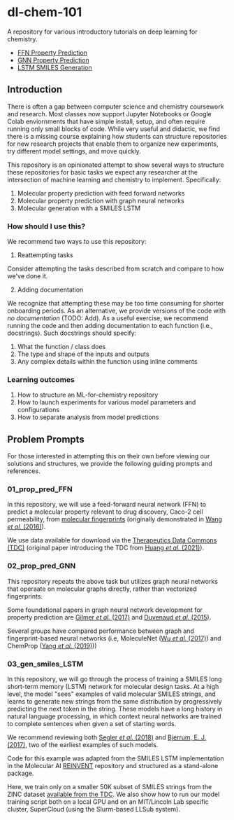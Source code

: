 # dl-chem-101

A repository for various introductory tutorials on deep learning for chemistry.

* [FFN Property Prediction](./01_prop_pred_FFN/)
* [GNN Property Prediction](./02_prop_pred_GNN/)
* [LSTM SMILES Generation](./03_gen_SMILES_LSTM/)

## Introduction

There is often a gap between computer science and chemistry coursework and
research. Most classes now support Jupyter Notebooks or Google Colab
enviornments that have simple install, setup, and often require running only small blocks of code.
While very useful and didactic, we find there is a missing
course explaining how students can structure repositories for new research projects 
that enable them to organize new experiments, try different model settings, and
move quickly.

This repository is an opinionated attempt to show several ways to structure
these repositories for basic tasks we expect any researcher at the intersection of
machine learning and chemistry to implement. Specifically:

1. Molecular property prediction with feed forward networks   
2. Molecular property prediction with graph neural networks  
3. Molecular generation with a SMILES LSTM  

### How should I use this? 

We recommend two ways to use this repository:
1. Reattempting tasks 

Consider attempting the tasks described from scratch and compare to how we've done it.

2. Adding documentation

We recognize that attempting these may be too time consuming for shorter
onboarding periods. As an alternative, we provide versions of the code with _no
documentation_ (TODO: Add). As a useful exercise, we recommend running the code and then
adding documentation to each function (i.e., docstrings). Such docstrings should specify: 
1. What the function / class does  
2. The type and shape of the inputs and outputs  
3. Any complex details within the function using inline comments  

### Learning outcomes

1. How to structure an ML-for-chemistry repository
2. How to launch experiments for various model parameters and configurations
3. How to separate analysis from model predictions

## Problem Prompts

For those interested in attempting this on their own before viewing our
solutions and structures, we provide the following guiding prompts and
references.

### 01_prop_pred_FFN
In this repository, we will use a feed-forward neural network (FFN) to predict a molecular property relevant to drug discovery, Caco-2 cell permeability, from [molecular fingerprints](https://doi.org/10.1021/ci100050t) (originally demonstrated in [Wang *et al.* (2016)](https://doi.org/10.1021/acs.jcim.5b00642)). 

We use data available for download via the [Therapeutics Data Commons (TDC)](https://tdcommons.ai/single_pred_tasks/adme/#caco-2-cell-effective-permeability-wang-et-al) (original paper introducing the TDC from [Huang *et al.* (2021)](https://arxiv.org/abs/2102.09548)).


### 02_prop_pred_GNN

This repository repeats the above task but utilizes graph neural networks that operaate on molecular graphs directly, rather than vectorized fingerprints.

Some foundational papers in graph neural network development for property prediction are [Gilmer *et al.* (2017)](https://proceedings.mlr.press/v70/gilmer17a.html) and [Duvenaud *et al.* (2015)](https://proceedings.neurips.cc/paper/2015/hash/f9be311e65d81a9ad8150a60844bb94c-Abstract.html). 

Several groups have compared performance between graph and fingerprint-based neural networks (i.e, MoleculeNet ([Wu *et al.* (2017)](https://pubs.rsc.org/en/content/articlehtml/2018/sc/c7sc02664a#cit63)) and ChemProp ([Yang *et al.* (2019)](https://doi.org/10.1021/acs.jcim.9b00237)))

### 03_gen_smiles_LSTM
In this repository, we will go through the process of training a SMILES long short-term memory (LSTM) network for molecular design tasks. At a high level, the model "sees" examples of valid molecular SMILES strings, and learns to generate new strings from the same distribution by progressively predicting the next token in the string. These models have a long history in natural language processing, in which context neural networks are trained to complete sentences when given a set of starting words.

We recommend reviewing both [Segler *et al.* (2018)](https://doi.org/10.1021/acscentsci.7b00512) and [Bjerrum, E. J. (2017)](https://arxiv.org/abs/1703.07076), two of the earliest examples of such models.

Code for this example was adapted from the SMILES LSTM implementation in the Molecular AI [REINVENT](https://github.com/MolecularAI/Reinvent) repository and structured as a stand-alone package.

Here, we train only on a smaller 50K subset of SMILES strings from the ZINC dataset [available from the TDC](https://tdcommons.ai/generation_tasks/molgen/). We also show how to run our model training script both on a local GPU and on an MIT/Lincoln Lab specific cluster, SuperCloud (using the Slurm-based LLSub system).
